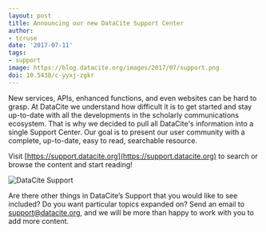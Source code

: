 ```yaml
---
layout: post
title: Announcing our new DataCite Support Center
author: 
- tcruse
date: '2017-07-11'
tags:
- support
image: https://blog.datacite.org/images/2017/07/support.png
doi: 10.5438/c-yyxj-zgkr
---
```

New services, APIs, enhanced functions, and even websites can be hard to grasp. At DataCite we understand how difficult it is to get started and stay up-to-date with all the developments in the scholarly communications ecosystem. That is why we decided to pull all DataCite's information into a single Support Center. Our goal is to present our user community with a complete, up-to-date, easy to read, searchable resource.

Visit [https://support.datacite.org](https://support.datacite.org) to search or browse the content and start reading!

![DataCite Support](/images/2017/07/support.png)

Are there other things in DataCite’s Support that you would like to see included? Do you want particular topics expanded on? Send an email to [support@datacite.org](mailto:support@datacite.org), and we will be more than happy to work with you to add more content.
